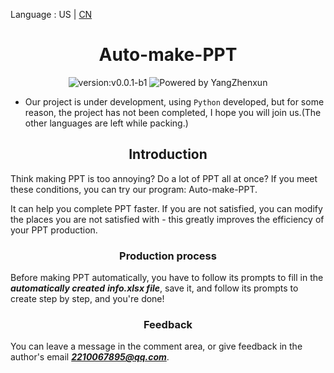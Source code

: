 Language : US | [CN](./README.zh-CN.md)
<h1 align="center">Auto-make-PPT</h1>
<div align="center">
<img src = "https://img.shields.io/badge/version-0.0.1b1-%3Fstyle%3Dflat--square%26logo%3Dappveyor" alt = "version:v0.0.1-b1"/>
<img src = "https://img.shields.io/badge/Powered%20by-YangZhenxun-%3Fstyle%3Dflat--square%26logo%3Dappveyor" alt = "Powered by YangZhenxun"/>
<br/>
</div>

* Our project is under development, using <code>Python</code> developed, but for some reason, the project has not been completed, I hope you will join us.(The other languages are left while packing.)

<h2 align="center">Introduction</h2>

Think making PPT is too annoying? Do a lot of PPT all at once? If you meet these conditions, you can try our program: Auto-make-PPT.

It can help you complete PPT faster. If you are not satisfied, you can modify the places you are not satisfied with - this greatly improves the efficiency of your PPT production.

<h3 align="center">Production process</h3>

Before making PPT automatically, you have to follow its prompts to fill in the ***automatically created*** ***info.xlsx file***, save it, and follow its prompts to create step by step, and you're done!

<h3 align="center">Feedback</h3>

You can leave a message in the comment area, or give feedback in the author's email ***2210067895@qq.com***.
